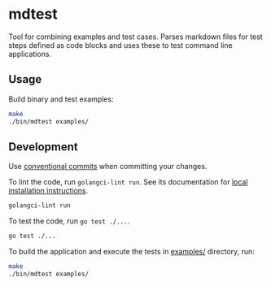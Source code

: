 # mdtest

Tool for combining examples and test cases. Parses markdown files for test steps defined as code blocks and uses these to test command line applications.

## Usage

Build binary and test examples:

```sh
make
./bin/mdtest examples/
```

## Development

Use [conventional commits](https://www.conventionalcommits.org/en/v1.0.0/) when committing your changes.

To lint the code, run `golangci-lint run`. See its documentation for  [local installation instructions](https://golangci-lint.run/usage/install/#local-installation).

```sh
golangci-lint run
```

To test the code, run `go test ./...`.

```sh
go test ./...
```

To build the application and execute the tests in [examples/](./examples/) directory, run:

```sh
make
./bin/mdtest examples/
```
